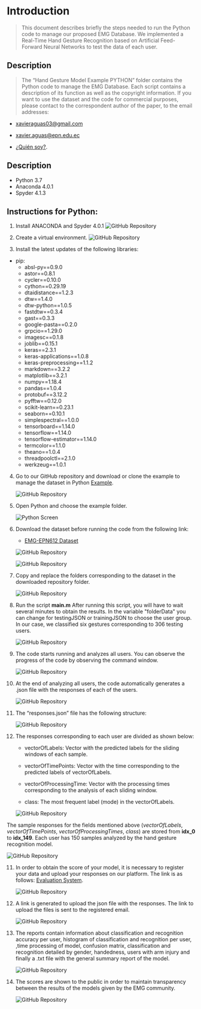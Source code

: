 # Introduction

> This document describes briefly the steps needed to run the Python code to manage our proposed EMG Database. We implemented a Real-Time Hand Gesture Recognition based on Artificial Feed-Forward Neural Networks to test the data of each user.

## Description

> The “Hand Gesture Model Example PYTHON” folder contains the Python code to manage the EMG Database. Each script contains a description of its function as well as the copyright information. If you want to use the dataset and the code for commercial purposes, please contact to the correspondent author of the paper, to the email addresses: 

* xavieraguas03@gmail.com
* xavier.aguas@epn.edu.ec

* [¿Quién soy?](https://www.linkedin.com/in/xavier-iv%C3%A1n-aguas-5764b5133/).


## Description

* Python 3.7
* Anaconda 4.0.1
* Spyder 4.1.3


## Instructions for Python:

1. Install ANACONDA and Spyder 4.0.1
    ![GitHub Repository](filesReadme/I1p.png "Step 1")

2. Create a virtual environment. 
    ![GitHub Repository](filesReadme/I2p.png "Step 2")

3. Install the latest updates of the following libraries:

  - pip:
    - absl-py==0.9.0
    - astor==0.8.1
    - cycler==0.10.0
    - cython==0.29.19
    - dtaidistance==1.2.3
    - dtw==1.4.0
    - dtw-python==1.0.5
    - fastdtw==0.3.4
    - gast==0.3.3
    - google-pasta==0.2.0
    - grpcio==1.29.0
    - imagesc==0.1.8
    - joblib==0.15.1
    - keras==2.3.1
    - keras-applications==1.0.8
    - keras-preprocessing==1.1.2
    - markdown==3.2.2
    - matplotlib==3.2.1
    - numpy==1.18.4
    - pandas==1.0.4
    - protobuf==3.12.2
    - pyfftw==0.12.0
    - scikit-learn==0.23.1
    - seaborn==0.10.1
    - simplespectral==1.0.0
    - tensorboard==1.14.0
    - tensorflow==1.14.0
    - tensorflow-estimator==1.14.0
    - termcolor==1.1.0
    - theano==1.0.4
    - threadpoolctl==2.1.0
    - werkzeug==1.0.1


4. Go to our GitHub repository and download or clone the example to manage the dataset in Python [Example](https://github.com/laboratorioAI/DTW_ANN_EPN_Python).

    ![GitHub Repository](filesReadme/I1.png "Step 1")

5. Open Python and choose the example folder.

    ![Python Screen](filesReadme/folder-Python.png "Step 2")


6. Download the dataset before running the code from the following link: 
   
   * [EMG-EPN612 Dataset](https://laboratorio-ia.epn.edu.ec/es/recursos/dataset/2020_emg_dataset_612)

    ![GitHub Repository](filesReadme/Dataset.png "Dataset")

    ![GitHub Repository](filesReadme/Zenodo.png "Dataset")

7. Copy and replace the folders corresponding to the dataset in the downloaded repository folder.
   
   ![GitHub Repository](filesReadme/pythonFolders.png "Dataset")


8. Run the script **main.m** After running this script, you will have to wait several minutes to obtain the results. In the variable "folderData" you can change for testingJSON or trainingJSON to choose the user group. In our case, we classified six gestures corresponding to 306 testing users.

    ![GitHub Repository](filesReadme/main.png "Step 4")

9.  The code starts running and analyzes all users. You can observe the progress of the code by observing the command window.

    ![GitHub Repository](filesReadme/progress.png "Step 5")

10. At the end of analyzing all users, the code automatically generates a .json file with the responses of each of the users.

    ![GitHub Repository](filesReadme/resp.png "Step 6")

11. The “responses.json” file has the following structure:

    ![GitHub Repository](filesReadme/I9.png "Step 7")

12. The responses corresponding to each user are divided as shown below:

    * vectorOfLabels:  Vector with the predicted labels for the sliding windows of each sample.

    * vectorOfTimePoints:  Vector with the time corresponding to the predicted labels of vectorOfLabels.

    * vectorOfProcessingTime: Vector with the processing times corresponding to the analysis of each sliding window.

    * class:  The most frequent label (mode) in the vectorOfLabels.

    ![GitHub Repository](filesReadme/I10.png "Step 8")

The sample responses for the fields mentioned above (*vectorOfLabels*, *vectorOfTimePoints*, *vectorOfProcessingTimes*, *class*) are stored from **idx_0** to **idx_149**. Each user has 150 samples analyzed by the hand gesture recognition model.

  ![GitHub Repository](filesReadme/I11.png "Step 9")

11. In order to obtain the score of your model, it is necessary to register your data and upload your responses on our platform.  The link is as follows:
[Evaluation System](https://aplicaciones-ia.epn.edu.ec/webapps/home/session.html?app=EMG%20Gesture%20Recognition%20Evaluator).

    ![GitHub Repository](filesReadme/I12.png "Platform")

12. A link is generated to upload the json file with the responses. The link to upload the files is sent to the registered email.
    
    ![GitHub Repository](filesReadme/Email.png "Email")

13. The reports contain information about classification and recognition accuracy per user, histogram of classification and recognition per user, ,time processing of model, confusion matrix, classification and recognition detailed by gender, handedness, users with arm injury and finally a .txt file with the general summary report of the model. 

    ![GitHub Repository](filesReadme/Scores.png "Email")

14. The scores are shown to the public in order to maintain transparency between the results of the models given by the EMG community.

    ![GitHub Repository](filesReadme/systemEvaluation.png "Email")

